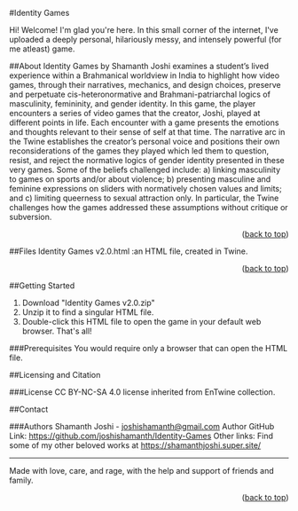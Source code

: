 <a id="readme-top"></a>

#Identity Games

Hi! Welcome! I'm glad you're here. In this small corner of the internet, I've uploaded a deeply personal, hilariously messy, and intensely powerful (for me atleast) game.
 
##About
Identity Games by Shamanth Joshi examines a student’s lived experience within a Brahmanical worldview in India to highlight how video games, through their narratives, mechanics, and design choices, preserve and perpetuate cis-heteronormative and Brahmani-patriarchal logics of masculinity, femininity, and gender identity. In this game, the player encounters a series of video games that the creator, Joshi, played at different points in life. Each encounter with a game presents the emotions and thoughts relevant to their sense of self at that time. The narrative arc in the Twine establishes the creator’s personal voice and positions their own reconsiderations of the games they played which led them to question, resist, and reject the normative logics of gender identity presented in these very games. Some of the beliefs challenged include: a) linking masculinity to games on sports and/or about violence; b) presenting masculine and feminine expressions on sliders with normatively chosen values and limits; and c) limiting queerness to sexual attraction only. In particular, the Twine challenges how the games addressed these assumptions without critique or subversion.

<p align="right">(<a href="#readme-top">back to top</a>)</p>
 
##Files
Identity Games v2.0.html :an HTML file, created in Twine.

<p align="right">(<a href="#readme-top">back to top</a>)</p>
 
##Getting Started
1. Download "Identity Games v2.0.zip"
2. Unzip it to find a singular HTML file.
3. Double-click this HTML file to open the game in your default web browser. That's all!
 
###Prerequisites
You would require only a browser that can open the HTML file.

##Licensing and Citation

###License
CC BY-NC-SA 4.0 license inherited from EnTwine collection.


##Contact

###Authors
Shamanth Joshi  - joshishamanth@gmail.com
Author GitHub Link: https://github.com/joshishamanth/Identity-Games
Other links: Find some of my other beloved works at https://shamanthjoshi.super.site/

----
Made with love, care, and rage, with the help and support of friends and family.

<p align="right">(<a href="#readme-top">back to top</a>)</p>
